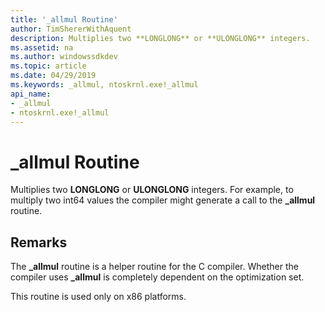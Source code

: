```yaml
---
title: '_allmul Routine'
author: TimShererWithAquent
description: Multiplies two **LONGLONG** or **ULONGLONG** integers.
ms.assetid: na
ms.author: windowssdkdev
ms.topic: article
ms.date: 04/29/2019
ms.keywords: _allmul, ntoskrnl.exe!_allmul
api_name: 
- _allmul
- ntoskrnl.exe!_allmul
---
```


# \_allmul Routine

Multiplies two **LONGLONG** or **ULONGLONG** integers.
For example, to multiply two int64 values the compiler might generate a call to the **\_allmul** routine.

## Remarks

The **\_allmul** routine is a helper routine for the C compiler.
Whether the compiler uses **\_allmul** is completely dependent on the optimization set.

This routine is used only on x86 platforms.
